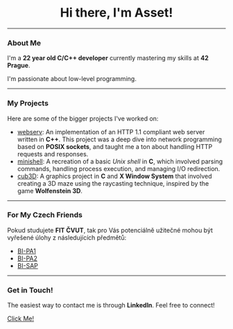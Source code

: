 <div align="center">
    <h1>Hi there, I'm Asset!</h1>
</div>

---

### About Me

I'm a **22 year old C/C++ developer** currently mastering my skills at **42 Prague**.

I'm passionate about low-level programming.

---

### My Projects

Here are some of the bigger projects I've worked on:

- [webserv](https://github.com/0x416c6941/webserv): An implementation of an HTTP 1.1 compliant web server written in **C++**. This project was a deep dive into network programming based on **POSIX sockets**, and taught me a ton about handling HTTP requests and responses.
- [minishell](https://github.com/0x416c6941/minishell): A recreation of a basic *Unix shell* in **C**, which involved parsing commands, handling process execution, and managing I/O redirection.
- [cub3D](https://github.com/0x416c6941/cub3D): A graphics project in **C** and **X Window System** that involved creating a 3D maze using the raycasting technique, inspired by the game **Wolfenstein 3D**.

---

### For My Czech Friends

Pokud studujete **FIT ČVUT**, tak pro Vás potenciálně užitečné mohou být vyřešené úlohy z následujících předmětů:
- [BI-PA1](https://github.com/0x416c6941/BI-PA1.21)
- [BI-PA2](https://github.com/0x416c6941/BI-PA2.21)
- [BI-SAP](https://github.com/0x416c6941/BI-SAP.21)

---

### Get in Touch!

The easiest way to contact me is through **LinkedIn**. Feel free to connect!

[Click Me!](https://linkedin.com/in/sagymbayev/)
